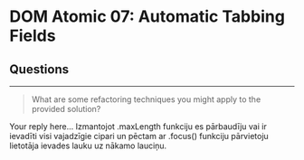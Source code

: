 # DOM Atomic 07: Automatic Tabbing Fields

## Questions

---

> What are some refactoring techniques you might apply to the provided solution?

Your reply here...
Izmantojot .maxLength funkciju es pārbaudīju vai ir ievadīti visi vajadzīgie cipari un pēctam ar .focus() funkciju pārvietoju lietotāja ievades lauku uz nākamo lauciņu.